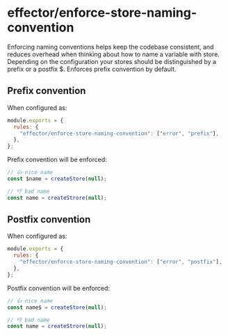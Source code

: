 # effector/enforce-store-naming-convention

Enforcing naming conventions helps keep the codebase consistent, and reduces overhead when thinking about how to name a variable with store. Depending on the configuration your stores should be distinguished by a prefix or a postfix $. Enforces prefix convention by default.

## Prefix convention
When configured as:
```js
module.exports = {
  rules: {
    "effector/enforce-store-naming-convention": ["error", "prefix"],
  },
};
```
Prefix convention will be enforced:
```ts
// 👍 nice name
const $name = createStore(null);

// 👎 bad name
const name = createStrore(null);
```
## Postfix convention

When configured as:
```js
module.exports = {
  rules: {
    "effector/enforce-store-naming-convention": ["error", "postfix"],
  },
};
```
Postfix convention will be enforced:
```ts
// 👍 nice name
const name$ = createStore(null);

// 👎 bad name
const name = createStrore(null);
```
